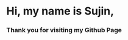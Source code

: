  <img src="https://sujinhhh.github.io/deploy/awesome.png" alt="" />

#  Hi, my name is Sujin,
### Thank you for visiting my Github Page
